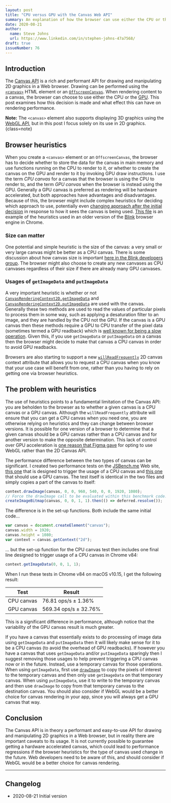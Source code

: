 ```yaml
---
layout: post
title: "CPU versus GPU with the Canvas Web API"
summary: An explanation of how the browser can use either the CPU or the GPU to render to a canvas when using the Canvas Web API, and how this decision can affect the performance of your Web app.
date: 2020-08-21
author:
  name: Steve Johns
  url: https://www.linkedin.com/in/stephen-johns-47a7568/
draft: true
issueNumber: 76
---
```


## Introduction

The [Canvas API](https://developer.mozilla.org/en-US/docs/Web/API/Canvas_API) is a rich and performant API for drawing and manipulating 2D graphics in a Web browser. Drawing can be performed using the [`<canvas>`](https://developer.mozilla.org/en-US/docs/Web/HTML/Element/canvas) HTML element or an [`OffscreenCanvas`](https://developer.mozilla.org/en-US/docs/Web/API/OffscreenCanvas). When rendering content to a canvas, the browser can choose to use either the CPU or the [GPU](https://en.wikipedia.org/wiki/Graphics_processing_unit). This post examines how this decision is made and what effect this can have on rendering performance.

**Note:** The `<canvas>` element also supports displaying 3D graphics using the [WebGL API](https://developer.mozilla.org/en-US/docs/Web/API/WebGL_API), but in this post I focus solely on its use in 2D graphics.{class=note}

## Browser heuristics

When you create a `<canvas>` element or an `OffscreenCanvas`, the browser has to decide whether to store the data for the canvas in main memory and use functions running on the CPU to render to it, or whether to create the canvas on the GPU and render to it by invoking GPU draw instructions. I use the term _CPU canvas_ for a canvas that the browser is using the CPU to render to, and the term _GPU canvas_ when the browser is instead using the GPU. Generally a GPU canvas is preferred as rendering will be hardware accelerated, but both approaches have advantages and disadvantages. Because of this, the browser might include complex heuristics for deciding which approach to use, potentially even [changing approach after the initial decision](https://www.reddit.com/r/javascript/comments/ac9hdb/calling_getimagedata_potentially_puts_you_canvas/) in response to how it sees the canvas is being used. [This file](https://chromium.googlesource.com/chromium/src/+/41d279a5476937a3981a8413be722d42da0de0d2/third_party/WebKit/Source/platform/graphics/ExpensiveCanvasHeuristicParameters.h) is an example of the heuristics used in an older version of the [Blink](<https://en.wikipedia.org/wiki/Blink_(browser_engine)>) browser engine in Chrome.

### Size can matter

One potential and simple heuristic is the size of the canvas: a very small or very large canvas might be better as a CPU canvas. There is some discussion about how canvas size is important [here in the Blink developers group](https://groups.google.com/a/chromium.org/g/blink-dev/c/NPSQdiXSK4w/m/jgzIaJPJxh8J). The browser might also choose to create any new canvases as CPU canvases regardless of their size if there are already many GPU canvases.

### Usages of `getImageData` and `putImageData`

A very important heuristic is whether or not [`CanvasRenderingContext2D.getImageData`](https://developer.mozilla.org/en-US/docs/Web/API/CanvasRenderingContext2D/getImageData) and [`CanvasRenderingContext2D.putImageData`](https://developer.mozilla.org/en-US/docs/Web/API/CanvasRenderingContext2D/putImageData) are used with the canvas. Generally these two methods are used to read the values of particular pixels to process them in some way, such as applying a desaturation filter to an image, and they are handled by the CPU not the GPU. If the canvas is a GPU canvas then these methods require a GPU to CPU transfer of the pixel data (sometimes termed a GPU readback) which is [well known for being a slow operation](https://superuser.com/questions/1478985/why-is-there-a-bottleneck-sending-data-from-a-gpu-to-a-cpu-but-less-so-from-cp). Given this, if you use `getImageData` or `putImageData` on a canvas then the browser might decide to make that canvas a CPU canvas in order to avoid GPU readbacks.

Browsers are also starting to support a new [`willReadFrequently`](https://developer.mozilla.org/en-US/docs/Web/API/HTMLCanvasElement/getContext) 2D canvas context attribute that allows you to request a CPU canvas when you know that your use case will benefit from one, rather than you having to rely on getting one via browser heuristics.

## The problem with heuristics

The use of heuristics points to a fundamental limitation of the Canvas API: you are beholden to the browser as to whether a given canvas is a CPU canvas or a GPU canvas. Although the `willReadFrequently` attribute will ensure that you can get a CPU canvas when you need one, you are otherwise relying on heuristics and they can change between browser versions. It is possible for one version of a browser to determine that a given canvas should be a GPU canvas rather than a CPU canvas and for another version to make the opposite determination. This lack of control over GPU acceleration is [one reason that Figma gave](https://www.figma.com/blog/building-a-professional-design-tool-on-the-web/) for opting to use WebGL rather than the 2D Canvas API.

The performance difference between the two types of canvas can be significant. I created two performance tests on the [JSBench.me](https://jsbench.me/) Web site, [this one](https://jsbench.me/bbke790qc2/1) that is designed to trigger the usage of a CPU canvas and [this one](https://jsbench.me/8ake791cw4/1) that should use a GPU canvas. The test itself is identical in the two files and simply copies a part of the canvas to itself:

```js
context.drawImage(canvas, 0, 0, 960, 540, 0, 0, 1920, 1080);
// Force the drawImage call to be evaluated within this benchmark code:
createImageBitmap(canvas, 0, 0, 1, 1).then(() => deferred.resolve());
```

The difference is in the set-up functions. Both include the same initial code...

```js
var canvas = document.createElement("canvas");
canvas.width = 1920;
canvas.height = 1080;
var context = canvas.getContext("2d");
```

... but the set-up function for the CPU canvas test then includes one final line designed to trigger usage of a CPU canvas in Chrome v84:

```js
context.getImageData(0, 0, 1, 1);
```

When I run these tests in Chrome v84 on macOS v10.15, I get the following result:

| Test       | Result                |
| ---------- | --------------------- |
| CPU canvas | 76.81 ops/s ± 1.36%   |
| GPU canvas | 569.34 ops/s ± 32.76% |

This is a significant difference in performance, although notice that the variability of the GPU canvas result is much greater.

If you have a canvas that essentially exists to do processing of image data using `getImageData` and `putImageData` then it will likely make sense for it to be a CPU canvas (to avoid the overhead of GPU readbacks). If however you have a canvas that uses `getImageData` and/or `putImageData` sparingly then I suggest removing those usages to help prevent triggering a CPU canvas now or in the future. Instead, use a temporary canvas for those operations. When using `getImageData`, first use [`drawImage`](https://developer.mozilla.org/en-US/docs/Web/API/CanvasRenderingContext2D/drawImage) to copy the pixels of interest to the temporary canvas and then only use `getImageData` on that temporary canvas. When using `putImageData`, use it to write to the temporary canvas and then use `drawImage` to copy from that temporary canvas to the destination canvas. You should also consider if WebGL would be a better choice for canvas rendering in your app, since you will always get a GPU canvas that way.

## Conclusion

The Canvas API is in theory a performant and easy-to-use API for drawing and manipulating 2D graphics in a Web browser, but in reality there are important caveats to its usage. It is not currently possible to guarantee getting a hardware accelerated canvas, which could lead to performance regressions if the browser heuristics for the type of canvas used change in the future. Web developers need to be aware of this, and should consider if WebGL would be a better choice for canvas rendering.

---

## Changelog

- 2020-08-21 Initial version
